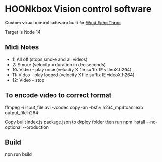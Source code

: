 # HOONkbox Vision control software

Custom visual control software built for [West Echo Three](https://westechothree.co.uk/)

Target is Node 14

## Midi Notes

- 1: All off (stops smoke and all videos)
- 2: Smoke (velocity = duration in deciseconds)
- 10: Video - play once (velocity X file suffix IE videoX.h264)
- 11: Video - play looped (velocity X file suffix IE videoX.h264)
- 12: Video - stop

## To encode video to correct format

ffmpeg -i input_file.avi -vcodec copy -an -bsf:v h264_mp4toannexb output_file.h264

Copy built index.js package.json to deploy folder then run npm install --no-optional --production

## Build

npn run build
